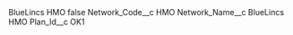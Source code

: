 <?xml version="1.0" encoding="UTF-8"?>
<CustomMetadata xmlns="http://soap.sforce.com/2006/04/metadata" xmlns:xsi="http://www.w3.org/2001/XMLSchema-instance" xmlns:xsd="http://www.w3.org/2001/XMLSchema">
    <label>BlueLincs HMO</label>
    <protected>false</protected>
    <values>
        <field>Network_Code__c</field>
        <value xsi:type="xsd:string">HMO</value>
    </values>
    <values>
        <field>Network_Name__c</field>
        <value xsi:type="xsd:string">BlueLincs HMO</value>
    </values>
    <values>
        <field>Plan_Id__c</field>
        <value xsi:type="xsd:string">OK1</value>
    </values>
</CustomMetadata>

